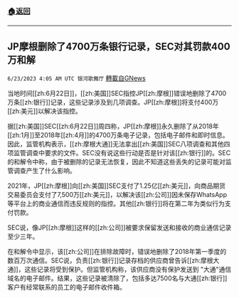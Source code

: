 ###  [:house:返回](README.md)
---


## JP摩根删除了4700万条银行记录，SEC对其罚款400万和解
`6/23/2023 4:05 AM UTC 银河歌舞厅` [轉載自GNews](https://gnews.org/articles/1405748)

当地时间[[zh:6月22日]]，[[zh:美国]]SEC指控JP[[zh:摩根]]错误地删除了4700万条[[zh:银行]]记录，这些记录涉及到几项调查。JP[[zh:摩根]]将支付400万[[zh:美元]]以解决该指控。

据[[zh:美国]]SEC[[zh:6月22日]]周四称，JP[[zh:摩根]]永久删除了从2018年[[zh:1月]]至2018年[[zh:4月]]的4700万条电子记录，包括电子邮件和即时信息。因此，监管机构表示，[[zh:摩根大通]]无法拿出[[zh:美国]]SEC八项调查和其他四项监管调查中要求的文件。SEC没有说这些行动是否是针对该[[zh:银行]]的。SEC的和解令中称，由于被删除的记录无法恢复，因此不知道这些丢失的记录可能对监管调查产生了什么影响。

2021年，JP[[zh:摩根]]向[[zh:美国]]SEC支付了1.25亿[[zh:美元]]，向商品期货交易委员会支付了7,500万[[zh:美元]]，以解决该[[zh:公司]]因未保存WhatsApp等平台上的商业通信而违反规则的指控。其他[[zh:银行]]将在第二年为类似行为支付罚款。

SEC说，像JP[[zh:摩根]]这样的[[zh:公司]]被要求保留发送和接收的商业通信记录至少三年。

在和解令中显示，该[[zh:公司]]在排除故障时，错误地删除了2018年第一季度的数百万次通信。SEC说，负责[[zh:银行]]记录存档的供应商曾告诉[[zh:摩根大通]]，这些记录将受到保护。但监管机构称，该供应商没有保护发送到 "大通"通信域名的电子邮件。结果，这些记录被清除了，包括多达7500名与大通[[zh:银行]]客户有经常联系的员工的电子邮件收件箱。

